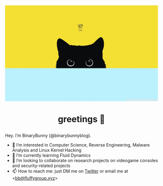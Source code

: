<p align="center">
  <img src="https://raw.githubusercontent.com/binarybunnyblog/binarybunnyblog/main/WallpaperDog-10768060.jpg">
</p>

# <p align="center">greetings :purple_heart:</p>

Hey. I’m BinaryBunny (@binarybunnyblog).

- 👀 I’m interested in Computer Science, Reverse Engineering, Malware Analysis and Linux Kernel Hacking
- 🌱 I’m currently learning Fluid Dynamics
- 💞️ I’m looking to collaborate on research projects on videogame consoles and security-related projects
- 📫 How to reach me: just DM me on [Twitter](https://twitter.com/BinaryBunnyBlog) or email me at <[bb@fluffygroup.xyz](mailto:bb@fluffygroup.xyz)>
